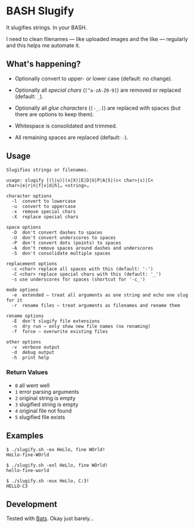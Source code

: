 # BASH Slugify

It slugifies strings. In your BASH.

I need to clean filenames — like uploaded images and the like — regularly and
this helps me automate it.


## What's happening?

- Optionally convert to upper- or lower case (default: no change).

- Optionally all *special chars* (`[^a-zA-Z0-9]`) are removed or replaced
  (default: `_`).

- Optionally all *glue characters* (`[-_.]`) are replaced with spaces (but
  there are options to keep them).

- Whitespace is consolidated and trimmed.

- All remaining spaces are replaced (default: `-`).


## Usage

    Slugifies strings or filenames.

    usage: slugify [(l|u)|(x|X)|E|D|U|P|A|S|(c< char>|s)|C< char>|e|r|n|f|v|d|h]… <string>…

    character options
      -l  convert to lowercase
      -u  convert to uppercase
      -x  remove special chars
      -X  replace special chars

    space options
      -D  don't convert dashes to spaces
      -U  don't convert underscores to spaces
      -P  don't convert dots (points) to spaces
      -A  don't remove spaces around dashes and underscores
      -S  don't consolidate multiple spaces

    replacement options
      -c <char> replace all spaces with this (default: '-')
      -C <char> replace special chars with this (default: '_')
      -s use underscores for spaces (shortcut for '-c_')

    mode options
      -e  extended — treat all arguments as one string and echo one slug for it
      -r  rename files – treat arguments as filenames and rename them

    rename options
      -E  don't slugify file extensions
      -n  dry run — only show new file names (no renaming)
      -f  force — overwrite existing files

    other options
      -v  verbose output
      -d  debug output
      -h  print help

### Return Values

- `0` all went well
- `1` error parsing arguments
- `2` original string is empty
- `3` slugified string is empty
- `4` original file not found
- `5` slugified file exists


## Examples

    $ ./slugify.sh -ex HeLlo, fine WOrld!
    HeLlo-fine-WOrld

    $ ./slugify.sh -exl HeLlo, fine WOrld!
    hello-fine-world

    $ ./slugify.sh -eux HeLlo, C:3!
    HELLO-C3


## Development

Tested with [Bats]. Okay just barely…


[bats]: https://github.com/sstephenson/bats
